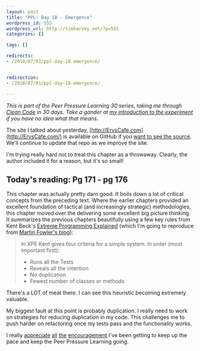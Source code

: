 ```yaml
--- 
layout: post
title: "PPL: Day 18 - Emergence"
wordpress_id: 555
wordpress_url: http://timharvey.net/?p=555
categories: []

tags: []

redirects:
- /2010/07/01/ppl-day-18-emergence/


redirection:
- /2010/07/01/ppl-day-18-emergence/

---
```

_This is part of the Peer Pressure Learning 30 series, taking me through [Clean Code](http://www.amazon.com/gp/product/0132350882?ie=UTF8&tag=timharvethebl-20&linkCode=as2&camp=1789&creative=390957&creativeASIN=0132350882) in 30 days. Take a gander at [my introduction to the experiment](http://timharvey.net/2010/06/11/peer-pressure-learning-experiment/) if you have no idea what that means._

The site I talked about yesterday, [http://ErvsCafe.com](http://ErvsCafe.com/) is available on GitHub if you [want to see the source](http://github.com/vincefrancesi/ervscafe). We'll continue to update that repo as we improve the site.

I'm trying really hard not to treat this chapter as a throwaway. Clearly, the author included it for a reason, but it's so small!

## Today's reading: Pg 171 - pg 176

This chapter was actually pretty darn good. It boils down a lot of critical concepts from the preceding text. Where the earlier chapters provided an excellent foundation of tactical (and increasingly strategic) methodologies, this chapter moved over the delivering some excellent big picture thinking. It summarizes the previous chapters beautifully using a few key rules from Kent Beck's [Extreme Programming Explained](http://www.amazon.com/exec/obidos/ASIN/0201616416) (which I'm going to reproduce from [Martin Fowler's blog](http://martinfowler.com/articles/designDead.html)):

> In XPE Kent gives four criteria for a simple system. In order (most important first):
>  - Runs all the Tests
>  - Reveals all the intention
>  - No duplication
>  - Fewest number of classes or methods

There's a LOT of meat there. I can see this heuristic becoming extremely valuable. 

My biggest fault at this point is probably duplication. I really need to work on strategies for reducing duplication in my code. This challenges me to push harder on refactoring once my tests pass and the functionality works.

I really [appreciate](http://twitter.com/mileszs/status/17388878806) [all](http://twitter.com/joelmeador/status/17028009567) [the](http://twitter.com/seeflanigan/status/17462591702) [encouragement](http://twitter.com/timnovinger/status/17330852123) I've been getting to keep up the pace and keep the Peer Pressure Learning going.
